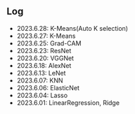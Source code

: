 ## Log
- 2023.6.28: K-Means(Auto K selection)
- 2023.6.27: K-Means
- 2023.6.25: Grad-CAM
- 2023.6.23: ResNet
- 2023.6.20: VGGNet
- 2023.6.18: AlexNet
- 2023.6.13: LeNet
- 2023.6.07: KNN
- 2023.6.06: ElasticNet
- 2023.6.04: Lasso
- 2023.6.01: LinearRegression, Ridge
